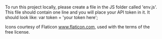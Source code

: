 To run this project locally, please create a file in the JS folder called 'env.js'. This file should contain one line
and you will place your API token in it. It should look like:
var token = 'your token here';

Icons courtesy of Flaticon www.flaticon.com, used with the terms of the free license.